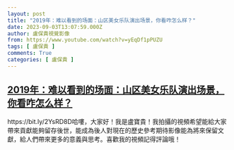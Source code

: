 ```yaml
---
layout: post
title: "2019年：难以看到的场面：山区美女乐队演出场景，你看咋怎么样？"
date: 2023-09-03T13:07:59.000Z
author: 盧保貴視覺影像
from: https://www.youtube.com/watch?v=yEqDf1pPUZU
tags: [ 盧保貴 ]
comments: True
categories: [ 盧保貴 ]
---
```

<!--1693746479000-->
[2019年：难以看到的场面：山区美女乐队演出场景，你看咋怎么样？](https://www.youtube.com/watch?v=yEqDf1pPUZU)
------

<div>
https://bit.ly/2YsRD8D哈嘍，大家好！我是盧寶貴！我拍攝的視頻希望能給大家帶來貢獻能夠留存後世，能成為後人對現在的歷史參考期待影像能為將來保留文獻，給人們帶來更多的意義與思考。喜歡我的視頻記得評論哦！
</div>
